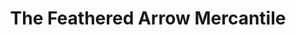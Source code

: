 ---
title: "The Feathered Arrow Mercantile"
url: /wamego/the-feathered-arrow-mercantile/
shop: clothes
---